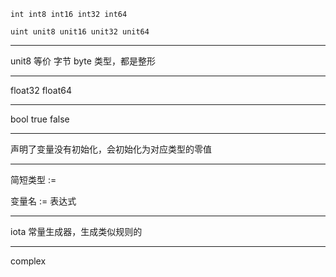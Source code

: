 ```
int int8 int16 int32 int64

uint unit8 unit16 unit32 unit64
```

---

unit8 等价 字节 byte 类型，都是整形

---

float32 float64

---

bool true false

---

声明了变量没有初始化，会初始化为对应类型的零值

---

简短类型 :=

变量名 := 表达式

---

iota 常量生成器，生成类似规则的

---

complex
